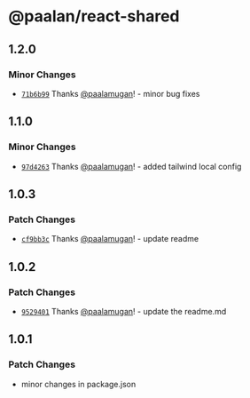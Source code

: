 # @paalan/react-shared

## 1.2.0

### Minor Changes

- [`71b6b99`](https://github.com/paalamugan/paalan-react-shadcn-ui/commit/71b6b9913a21c6fa341c71a663fbc3f7e907d8e8) Thanks [@paalamugan](https://github.com/paalamugan)! - minor bug fixes

## 1.1.0

### Minor Changes

- [`97d4263`](https://github.com/paalamugan/paalan-react-shadcn-ui/commit/97d4263dbe7ad32058ed56d2d3bd97af28dbe4b0) Thanks [@paalamugan](https://github.com/paalamugan)! - added tailwind local config

## 1.0.3

### Patch Changes

- [`cf9bb3c`](https://github.com/paalamugan/paalan-react-shadcn-ui/commit/cf9bb3c4e07a69a26c95b66b8d23d4be8f24fe43) Thanks [@paalamugan](https://github.com/paalamugan)! - update readme

## 1.0.2

### Patch Changes

- [`9529401`](https://github.com/paalamugan/paalan-react-shadcn-ui/commit/9529401cbdb0120f5379050d4085b3ae6438d98c) Thanks [@paalamugan](https://github.com/paalamugan)! - update the readme.md

## 1.0.1

### Patch Changes

- minor changes in package.json
